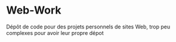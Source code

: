 Web-Work
======

Dépôt de code pour des projets personnels de sites Web, trop peu complexes pour avoir leur propre dépot
